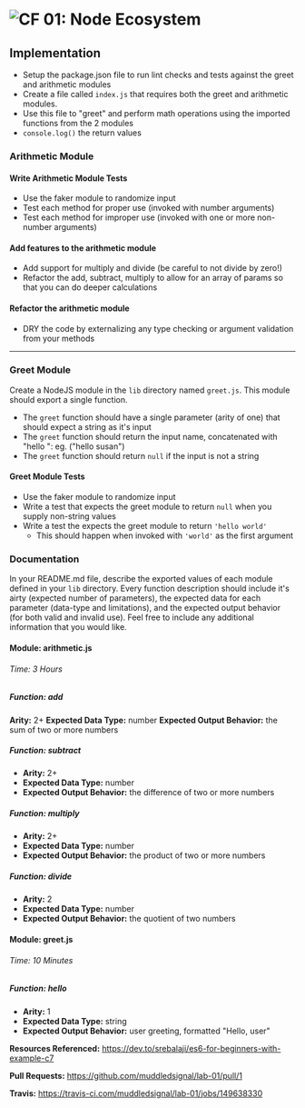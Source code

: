 ![CF](http://i.imgur.com/7v5ASc8.png) 01: Node Ecosystem
========================================================

## Implementation
* Setup the package.json file to run lint checks and tests against the greet and arithmetic modules
* Create a file called `index.js` that requires both the greet and arithmetic modules.
* Use this file to "greet" and perform math operations using the imported functions from the 2 modules
* `console.log()` the return values

### Arithmetic Module

#### Write Arithmetic Module Tests
* Use the faker module to randomize input
* Test each method for proper use (invoked with number arguments)
* Test each method for improper use (invoked with one or more non-number arguments)

#### Add features to the arithmetic module
* Add support for multiply and divide (be careful to not divide by zero!)
* Refactor the add, subtract, multiply to allow for an array of params so that you can do deeper calculations

#### Refactor the arithmetic module
* DRY the code by externalizing any type checking or argument validation from your methods

---


### Greet Module
Create a NodeJS module in the `lib` directory named `greet.js`.  This module should export a single function.
* The `greet` function should have a single parameter (arity of one) that should expect a string as it's input
* The `greet` function should return the input name, concatenated with "hello ": eg. ("hello susan")
* The `greet` function should return `null` if the input is not a string

#### Greet Module Tests
* Use the faker module to randomize input
* Write a test that expects the greet module to return `null` when you supply non-string values
* Write a test the expects the greet module to return `'hello world'`
  * This should happen when invoked with `'world'` as the first argument


### Documentation
In your README.md file, describe the exported values of each module defined in your `lib` directory. 
Every function description should include it's airty (expected number of parameters), the expected data for each parameter (data-type and limitations), and the expected output behavior (for both valid and invalid use). Feel free to include any additional information that you would like.

#### Module: arithmetic.js
###### Time: 3 Hours

##### Function: add
**Arity:** 2+
**Expected Data Type:** number
**Expected Output Behavior:** the sum of two or more numbers

##### Function: subtract
- **Arity:** 2+
- **Expected Data Type:** number
- **Expected Output Behavior:** the difference of two or more numbers

##### Function: multiply
- **Arity:** 2+
- **Expected Data Type:** number
- **Expected Output Behavior:** the product of two or more numbers

##### Function: divide
- **Arity:** 2
- **Expected Data Type:** number
- **Expected Output Behavior:** the quotient of two numbers

#### Module: greet.js
###### Time: 10 Minutes

##### Function: hello
- **Arity:** 1
- **Expected Data Type:** string
- **Expected Output Behavior:** user greeting, formatted "Hello, user"


**Resources Referenced:** https://dev.to/srebalaji/es6-for-beginners-with-example-c7

**Pull Requests:**
https://github.com/muddledsignal/lab-01/pull/1

**Travis:**
https://travis-ci.com/muddledsignal/lab-01/jobs/149638330